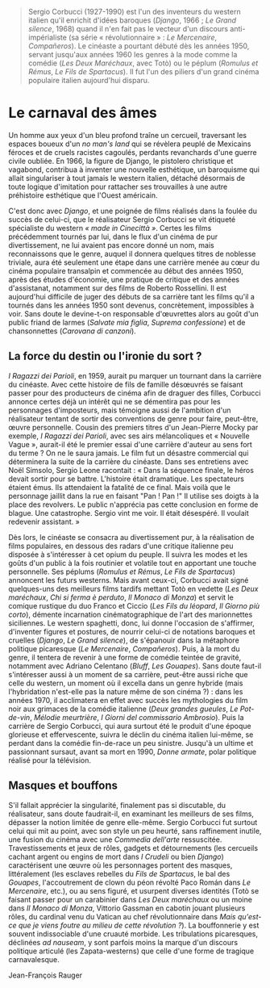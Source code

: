 > Sergio Corbucci (1927-1990) est l'un des inventeurs du western italien qu'il enrichit d'idées baroques (_Django_, 1966 ; _Le Grand silence_, 1968) quand il n'en fait pas le vecteur d'un discours anti-impérialiste (sa série « révolutionnaire » : _Le Mercenaire_, _Compañeros_). Le cinéaste a pourtant débuté dès les années 1950, servant jusqu'aux années 1960 les genres à la mode comme la comédie (_Les Deux Maréchaux_, avec Totò) ou le péplum (_Romulus et Rémus_, _Le Fils de Spartacus_). Il fut l'un des piliers d'un grand cinéma populaire italien aujourd'hui disparu.

# Le carnaval des âmes

Un homme aux yeux d'un bleu profond traîne un cercueil, traversant les espaces boueux d'un _no man's land_ qui se révèlera peuplé de Mexicains féroces et de cruels racistes cagoulés, perdants revanchards d'une guerre civile oubliée. En 1966, la figure de Django, le pistolero christique et vagabond, contribua à inventer une nouvelle esthétique, un baroquisme qui allait singulariser à tout jamais le western italien, détaché désormais de toute logique d'imitation pour rattacher ses trouvailles à une autre préhistoire esthétique que l'Ouest américain.

C'est donc avec _Django_, et une poignée de films réalisés dans la foulée du succès de celui-ci, que le réalisateur Sergio Corbucci se vit étiqueté spécialiste du western _« made in Cinecittà »_. Certes les films précédemment tournés par lui, dans le flux d'un cinéma de pur divertissement, ne lui avaient pas encore donné un nom, mais reconnaissons que le genre, auquel il donnera quelques titres de noblesse triviale, aura été seulement une étape dans une carrière menée au cœur du cinéma populaire transalpin et commencée au début des années 1950, après des études d'économie, une pratique de critique et des années d'assistanat, notamment sur des films de Roberto Rossellini. Il est aujourd'hui difficile de juger des débuts de sa carrière tant les films qu'il a tournés dans les années 1950 sont devenus, concrètement, impossibles à voir. Sans doute le devine-t-on responsable d'œuvrettes alors au goût d'un public friand de larmes (_Salvate mia figlia_, _Suprema confessione_) et de chansonnettes (_Carovana di canzoni_).

## La force du destin ou l'ironie du sort ?

_I Ragazzi dei Parioli_, en 1959, aurait pu marquer un tournant dans la carrière du cinéaste. Avec cette histoire de fils de famille désœuvrés se faisant passer pour des producteurs de cinéma afin de draguer des filles, Corbucci annonce certes déjà un intérêt qui ne se démentira pas pour les personnages d'imposteurs, mais témoigne aussi de l'ambition d'un réalisateur tentant de sortir des conventions de genre pour faire, peut-être, œuvre personnelle. Cousin des premiers titres d'un Jean-Pierre Mocky par exemple, _I Ragazzi dei Parioli_, avec ses airs mélancoliques et « Nouvelle Vague », aurait-il été le premier essai d'une carrière d'auteur au sens fort du terme ? On ne le saura jamais. Le film fut un désastre commercial qui déterminera la suite de la carrière du cinéaste. Dans ses entretiens avec Noël Simsolo, Sergio Leone racontait : « Dans la séquence finale, le héros devait sortir pour se battre. L'histoire était dramatique. Les spectateurs étaient émus. Ils attendaient la fatalité de ce final. Mais voilà que le personnage jaillit dans la rue en faisant "Pan ! Pan !" Il utilise ses doigts à la place des revolvers. Le public n'apprécia pas cette conclusion en forme de blague. Une catastrophe. Sergio vint me voir. Il était désespéré. Il voulait redevenir assistant. »

Dès lors, le cinéaste se consacra au divertissement pur, à la réalisation de films populaires, en dessous des radars d'une critique italienne peu disposée à s'intéresser à cet opium du peuple. Il suivra les modes et les goûts d'un public à la fois routinier et volatile tout en apportant une touche personnelle. Ses péplums (_Romulus et Rémus_, _Le Fils de Spartacus_) annoncent les futurs westerns. Mais avant ceux-ci, Corbucci avait signé quelques-uns des meilleurs films tardifs mettant Totò en vedette (_Les Deux maréchaux_, _Chi si ferma è perduto_, _Il Monaco di Monza_) et servit le comique rustique du duo Franco et Ciccio (_Les Fils du léopard_, _Il Giorno più corto_), démente incarnation cinématographique de l'art des marionnettes siciliennes. Le western spaghetti, donc, lui donne l'occasion de s'affirmer, d'inventer figures et postures, de nourrir celui-ci de notations baroques et cruelles (_Django_, _Le Grand silence_), de s'épanouir dans la métaphore politique picaresque (_Le Mercenaire_, _Compañeros_). Puis, à la mort du genre, il tentera de revenir à une forme de comédie teintée de gravité, notamment avec Adriano Celentano (_Bluff_, _Les Gouapes_). Sans doute faut-il s'intéresser aussi à un moment de sa carrière, peut-être aussi riche que celle du western, un moment où il excella dans un genre hybride (mais l'hybridation n'est-elle pas la nature même de son cinéma ?) : dans les années 1970, il acclimatera en effet avec succès les mythologies du film noir aux grimaces de la comédie italienne (_Deux grandes gueules_, _Le Pot-de-vin_, _Mélodie meurtrière_, _I Giorni del commissario Ambrosio_). Puis la carrière de Sergio Corbucci, qui aura surtout été le produit d'une époque glorieuse et effervescente, suivra le déclin du cinéma italien lui-même, se perdant dans la comédie fin-de-race un peu sinistre. Jusqu'à un ultime et passionnant sursaut, avant sa mort en 1990, _Donne armate_, polar politique réalisé pour la télévision.

## Masques et bouffons

S'il fallait apprécier la singularité, finalement pas si discutable, du réalisateur, sans doute faudrait-il, en examinant les meilleurs de ses films, dépasser la notion limitée de genre elle-même. Sergio Corbucci fut surtout celui qui mit au point, avec son style un peu heurté, sans raffinement inutile, une fusion du cinéma avec une _Commedia dell'arte_ ressuscitée. Travestissements et jeux de rôles, gadgets et détournements (les cercueils cachant argent ou engins de mort dans _I Crudeli_ ou bien _Django_) caractérisent une œuvre où les personnages portent des masques, littéralement (les esclaves rebelles du _Fils de Spartacus_, le bal des _Gouapes_, l'accoutrement de clown du péon révolté Paco Román dans _Le Mercenaire_, etc.), ou au sens figuré, et usurpent diverses identités (Totò se faisant passer pour un carabinier dans _Les Deux maréchaux_ ou un moine dans _Il Monaco di Monza_, Vittorio Gassman en cabotin jouant plusieurs rôles, du cardinal venu du Vatican au chef révolutionnaire dans _Mais qu'est-ce que je viens foutre au milieu de cette révolution ?_). La bouffonnerie y est souvent indissociable d'une cruauté morbide. Les tribulations picaresques, déclinées _ad nauseam_, y sont parfois moins la marque d'un discours politique articulé (les Zapata-westerns) que celle d'une forme de tragique carnavalesque.

Jean-François Rauger
